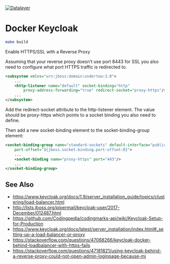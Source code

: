 [![Datalayer](https://raw.githubusercontent.com/datalayer/datalayer/main/res/logo/datalayer-25.svg?sanitize=true)](https://datalayer.io)

# Docker Keycloak

```bash
make build
```

Enable HTTPS/SSL with a Reverse Proxy

Assuming that your reverse proxy doesn’t use port 8443 for SSL you also need to configure what port HTTPS traffic is redirected to.

```xml
<subsystem xmlns="urn:jboss:domain:undertow:3.0">
    ...
    <http-listener name="default" socket-binding="http"
        proxy-address-forwarding="true" redirect-socket="proxy-https"/>
    ...
</subsystem>
```

Add the redirect-socket attribute to the http-listener element. The value should be proxy-https which points to a socket binding you also need to define.

Then add a new socket-binding element to the socket-binding-group element:

```xml
<socket-binding-group name="standard-sockets" default-interface="public"
    port-offset="${jboss.socket.binding.port-offset:0}">
    ...
    <socket-binding name="proxy-https" port="443"/>
    ...
</socket-binding-group>
```

## See Also

+ https://www.keycloak.org/docs/1.9/server_installation_guide/topics/clustering/load-balancer.html
+ http://lists.jboss.org/pipermail/keycloak-user/2017-December/012487.html
+ https://github.com/Codingpedia/codingmarks-api/wiki/Keycloak-Setup-for-Production
+ https://www.keycloak.org/docs/latest/server_installation/index.html#_setting-up-a-load-balancer-or-proxy
+ https://stackoverflow.com/questions/47068266/keycloak-docker-behind-loadbalancer-with-https-fails
+ https://stackoverflow.com/questions/47181821/using-keycloak-behind-a-reverse-proxy-could-not-open-admin-loginpage-because-mi